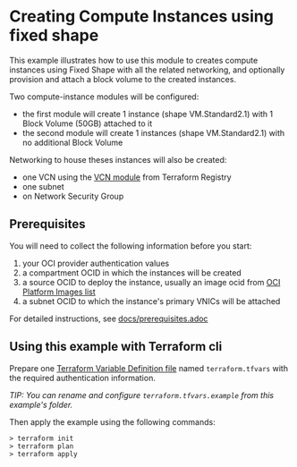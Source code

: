 # Creating Compute Instances using fixed shape

This example illustrates how to use this module to creates compute instances using Fixed Shape with all the related networking, and optionally provision and attach a block volume to the created instances.

Two compute-instance modules will be configured:

- the first module will create 1 instance (shape VM.Standard2.1) with 1 Block Volume (50GB) attached to it
- the second module will create 1 instances (shape VM.Standard2.1) with no additional Block Volume

Networking to house theses instances will also be created:

- one VCN using the [VCN module](https://registry.terraform.io/modules/oracle-terraform-modules/vcn/oci/latest) from Terraform Registry
- one subnet
- on Network Security Group

## Prerequisites

You will need to collect the following information before you start:

1. your OCI provider authentication values
2. a compartment OCID in which the instances will be created
3. a source OCID to deploy the instance, usually an image ocid from [OCI Platform Images list]
4. a subnet OCID to which the instance's primary VNICs will be attached

For detailed instructions, see [docs/prerequisites.adoc]

## Using this example with Terraform cli

Prepare one [Terraform Variable Definition file] named `terraform.tfvars` with the required authentication information.

*TIP: You can rename and configure `terraform.tfvars.example` from this example's folder.*

Then apply the example using the following commands:

```shell
> terraform init
> terraform plan
> terraform apply
```

[Terraform Variable Definition file]:https://www.terraform.io/docs/language/values/variables.html#variable-definitions-tfvars-files
[docs/prerequisites.adoc]:https://github.com/oracle-terraform-modules/terraform-oci-compute-instance/blob/main/docs/prerequisites.adoc
[Provisioning Infrastructure with Terraform]:https://www.terraform.io/docs/cli/run/index.html
[OCI Platform Images list]:https://docs.oracle.com/en-us/iaas/images/
